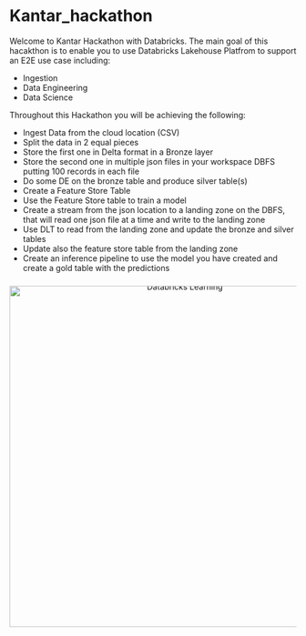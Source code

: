 # Kantar_hackathon

Welcome to Kantar Hackathon with Databricks. The main goal of this hacakthon is to enable you to use Databricks Lakehouse Platfrom to support an E2E use case including:
- Ingestion
- Data Engineering
- Data Science

Throughout this Hackathon you will be achieving the following:
- Ingest Data from the cloud location (CSV)
- Split the data in 2 equal pieces
- Store the first one in Delta format in a Bronze layer
- Store the second one in multiple json files in your workspace DBFS putting 100 records in each file
- Do some DE on the bronze table and produce silver table(s)
- Create a Feature Store Table
- Use the Feature Store table to train a model
- Create a stream from the json location to a landing zone on the DBFS, that will read one json file at a time and write to the landing zone
- Use DLT to read from the landing zone and update the bronze and silver tables
- Update also the feature store table from the landing zone
- Create an inference pipeline to use the model you have created and create a gold table with the predictions 


<div style="text-align: center; line-height: 0; padding-top: 9px;">
  <img src="https://s3.us-west-2.amazonaws.com/files.training.databricks.com/ohamdan/Kantar+Hackathon.jpeg" alt="Databricks Learning" style="width: 600px">
</div>
